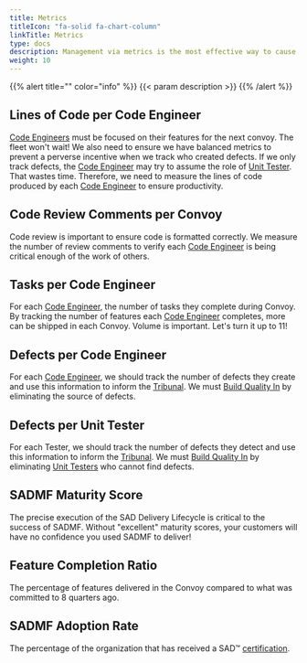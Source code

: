 ```yaml
---
title: Metrics
titleIcon: "fa-solid fa-chart-column"
linkTitle: Metrics
type: docs
description: Management via metrics is the most effective way to cause impact!
weight: 10
---
```


{{% alert title="" color="info" %}}
{{< param description >}}
{{% /alert %}}

## Lines of Code per Code Engineer

 [Code Engineers](/roles/#code-engineer-ce) must be focused on their features for the next convoy. The fleet won't wait! We also need to ensure we have balanced metrics to prevent a perverse incentive when we track who created defects. If we only track defects, the [Code Engineer](/roles/#code-engineer-ce) may try to assume the role of [Unit Tester](/roles/#unit-tester-ut). That wastes time. Therefore, we need to measure the lines of code produced by each [Code Engineer](/roles/#code-engineer-ce) to ensure productivity.

## Code Review Comments per Convoy

Code review is important to ensure code is formatted correctly. We measure the number of review comments to verify each [Code Engineer](/roles/#code-engineer-ce) is being critical enough of the work of others.

## Tasks per Code Engineer

For each [Code Engineer](/roles/#code-engineer-ce), the number of tasks they complete during Convoy. By tracking the number of features each [Code Engineer](/roles/#code-engineer-ce) completes, more can be shipped in each Convoy. Volume is important. Let's turn it up to 11!

## Defects per Code Engineer

For each [Code Engineer](/roles/#code-engineer-ce), we should track the number of defects they create and use this information to inform the [Tribunal](/release-convoy/#tribunal). We must [Build Quality In](/principles/#build-quality-in) by eliminating the source of defects.

## Defects per Unit Tester

For each Tester, we should track the number of defects they detect and use this information to inform the [Tribunal](/release-convoy/#tribunal). We must [Build Quality In](/principles/#build-quality-in) by eliminating [Unit Testers](/roles/#unit-tester-ut) who cannot find defects.

## SADMF Maturity Score

The precise execution of the SAD Delivery Lifecycle is critical to the success of SADMF. Without "excellent" maturity scores, your customers will have no confidence you used SADMF to deliver!

## Feature Completion Ratio

The percentage of features delivered in the Convoy compared to what was committed to 8 quarters ago.

## SADMF Adoption Rate

The percentage of the organization that has received a SAD&trade; [certification](/certifications).

